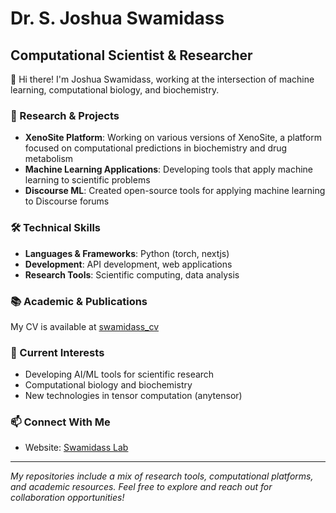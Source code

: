 # Dr. S. Joshua Swamidass

## Computational Scientist & Researcher

👋 Hi there! I'm Joshua Swamidass, working at the intersection of machine learning, computational biology, and biochemistry.

### 🔬 Research & Projects

- **XenoSite Platform**: Working on various versions of XenoSite, a platform focused on computational predictions in biochemistry and drug metabolism
- **Machine Learning Applications**: Developing tools that apply machine learning to scientific problems
- **Discourse ML**: Created open-source tools for applying machine learning to Discourse forums

### 🛠️ Technical Skills

- **Languages & Frameworks**: Python (torch, nextjs)
- **Development**: API development, web applications
- **Research Tools**: Scientific computing, data analysis

### 📚 Academic & Publications

My CV is available at [swamidass_cv](https://github.com/swamidass/swamidass_cv)

### 🌱 Current Interests

- Developing AI/ML tools for scientific research
- Computational biology and biochemistry
- New technologies in tensor computation (anytensor)

### 📫 Connect With Me

- Website: [Swamidass Lab](https://www.swamidass.org)

---

*My repositories include a mix of research tools, computational platforms, and academic resources. Feel free to explore and reach out for collaboration opportunities!*
